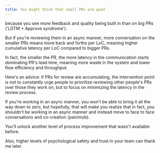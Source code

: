 ```yaml
---
title: You might think that small PRs are good
---
```


because you see more feedback and quality being built in than on big PRs ('LGTM + Approve syndrome').

But if you're reviewing them in an async manner, more conversation on the smaller PRs means more back and forths per LoC, meaning higher cumulative latency per LoC compared to bigger PRs.

In fact, the smaller the PR, the more latency in the communication starts dominating PR's lead time, meaning more waste in the system and lower flow efficiency and throughput.

Here's an advice: if PRs for review are accumulating, the intervention point is not to constantly urge people to prioritize reviewing other people's PRs over those they work on, but to focus on minimizing the latency in the review process.

If you're working in an async manner, you won't be able to bring it all the way down to zero, but hopefully, that will make you realize that in fact, you shouldn't be working in an async manner and instead move to face to face conversations and co-creation (pair/mob).

You'll unlock another level of process improvement that wasn't available before.

Also, higher levels of psychological safety and trust in your team can thank me later.

